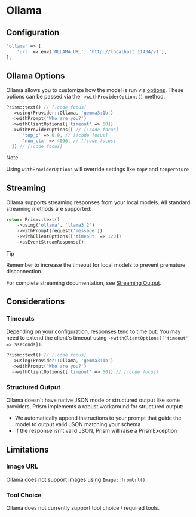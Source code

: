 # Ollama
## Configuration

```php
'ollama' => [
    'url' => env('OLLAMA_URL', 'http://localhost:11434/v1'),
],
```

## Ollama Options

Ollama allows you to customize how the model is run via [options](https://github.com/ollama/ollama/blob/main/docs/modelfile.md#parameter). These options can be passed via the `->withProviderOptions()` method.

```php
Prism::text() // [!code focus]
  ->using(Provider::Ollama, 'gemma3:1b')
  ->withPrompt('Who are you?')
  ->withClientOptions(['timeout' => 60])
  ->withProviderOptions([ // [!code focus]
      'top_p' => 0.9, // [!code focus]
      'num_ctx' => 4096, // [!code focus]
  ]) // [!code focus]
```

> [!NOTE]
> Using `withProviderOptions` will override settings like `topP` and `temperature`

## Streaming

Ollama supports streaming responses from your local models. All standard streaming methods are supported:

```php
return Prism::text()
    ->using('ollama', 'llama3.2')
    ->withPrompt(request('message'))
    ->withClientOptions(['timeout' => 120])
    ->asEventStreamResponse();
```

> [!TIP]
> Remember to increase the timeout for local models to prevent premature disconnection.

For complete streaming documentation, see [Streaming Output](/core-concepts/streaming-output).

## Considerations
### Timeouts

Depending on your configuration, responses tend to time out. You may need to extend the client's timeout using `->withClientOptions(['timeout' => $seconds])`.

```php
Prism::text() // [!code focus]
  ->using(Provider::Ollama, 'gemma3:1b')
  ->withPrompt('Who are you?')
  ->withClientOptions(['timeout' => 60]) // [!code focus]
```

### Structured Output

Ollama doesn't have native JSON mode or structured output like some providers, Prism implements a robust workaround for structured output:

- We automatically append instructions to your prompt that guide the model to output valid JSON matching your schema
- If the response isn't valid JSON, Prism will raise a PrismException

## Limitations
### Image URL

Ollama does not support images using `Image::fromUrl()`.

### Tool Choice

Ollama does not currently support tool choice / required tools.

